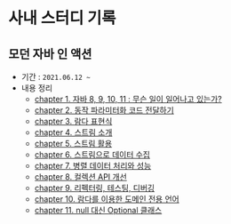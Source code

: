 # 사내 스터디 기록

## 모던 자바 인 액션

- 기간 : `2021.06.12 ~`
- 내용 정리
    - [chapter 1. 자바 8, 9, 10, 11 : 무슨 일이 일어나고 있는가?](./modern-java-in-action/src/main/java/me/gaegul/ch01/README.md)
    - [chapter 2. 동작 파라미터화 코드 전달하기](./modern-java-in-action/src/main/java/me/gaegul/ch02/README.md)
    - [chapter 3. 람다 표현식](./modern-java-in-action/src/main/java/me/gaegul/ch03/README.md)
    - [chapter 4. 스트림 소개](./modern-java-in-action/src/main/java/me/gaegul/ch04/README.md)
    - [chapter 5. 스트림 활용](./modern-java-in-action/src/main/java/me/gaegul/ch05/README.md)
    - [chapter 6. 스트림으로 데이터 수집](./modern-java-in-action/src/main/java/me/gaegul/ch06/README.md)
    - [chapter 7. 병렬 데이터 처리와 성능](./modern-java-in-action/src/main/java/me/gaegul/ch07/README.md)
    - [chapter 8. 컬렉션 API 개선](./modern-java-in-action/src/main/java/me/gaegul/ch08/README.md)
    - [chapter 9. 리펙터링, 테스팅, 디버깅](./modern-java-in-action/src/main/java/me/gaegul/ch09/README.md)
    - [chapter 10. 람다를 이용한 도메인 전용 언어](./modern-java-in-action/src/main/java/me/gaegul/ch10/README.md)
    - [chapter 11. null 대신 Optional 클래스](./modern-java-in-action/src/main/java/me/gaegul/ch11/README.md)